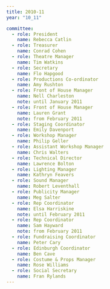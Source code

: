 ```yaml
---
title: 2010-11
year: "10_11"

committee:
  - role: President
    name: Rebecca Catlin
  - role: Treasurer
    name: Conrad Cohen
  - role: Theatre Manager
    name: Tim Watkins
  - role: Secretary
    name: Flo Hapgood
  - role: Productions Co-ordinator
    name: Amy Rushton
  - role: Front of House Manager
    name: Nell Charleston
    note: until January 2011
  - role: Front of House Manager
    name: Lauren Grant
    note: from February 2011
  - role: Staging Coordinator
    name: Emily Davenport
  - role: Workshop Manager
    name: Philip Geller
  - role: Assistant Workshop Manager
    name: Chris Walters
  - role: Technical Director
    name: Lawrence Bolton
  - role: Lighting Manager
    name: Kathryn Feavers
  - role: Sound Manager
    name: Robert Leventhall
  - role: Publicity Manager
    name: Meg Salter
  - role: Rep Coordinator
    name: Elsa Harriskine
    note: until February 2011
  - role: Rep Coordinator
    name: Sam Hayward
    note: from February 2011
  - role: Fundraising Coordinator
    name: Peter Cary
  - role: Edinburgh Coordinator
    name: Ben Cave
  - role: Costume & Props Manager
    name: Rose Williams
  - role: Social Secretary
    name: Fran Rylands
---
```

